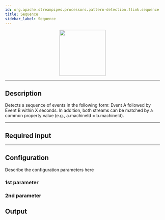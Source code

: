 ```yaml
---
id: org.apache.streampipes.processors.pattern-detection.flink.sequence
title: Sequence
sidebar_label: Sequence
---
```


<!--
  ~ Licensed to the Apache Software Foundation (ASF) under one or more
  ~ contributor license agreements.  See the NOTICE file distributed with
  ~ this work for additional information regarding copyright ownership.
  ~ The ASF licenses this file to You under the Apache License, Version 2.0
  ~ (the "License"); you may not use this file except in compliance with
  ~ the License.  You may obtain a copy of the License at
  ~
  ~    http://www.apache.org/licenses/LICENSE-2.0
  ~
  ~ Unless required by applicable law or agreed to in writing, software
  ~ distributed under the License is distributed on an "AS IS" BASIS,
  ~ WITHOUT WARRANTIES OR CONDITIONS OF ANY KIND, either express or implied.
  ~ See the License for the specific language governing permissions and
  ~ limitations under the License.
  ~
  -->



<p align="center"> 
    <img src="/img/pipeline-elements/org.apache.streampipes.processors.pattern-detection.flink.sequence/icon.png" width="150px;" class="pe-image-documentation"/>
</p>

***

## Description

Detects a sequence of events in the following form: Event A followed by Event B within X seconds. In addition, both streams can be matched by a common property value (e.g., a.machineId = b.machineId).

***

## Required input


***

## Configuration

Describe the configuration parameters here

### 1st parameter


### 2nd parameter

## Output
